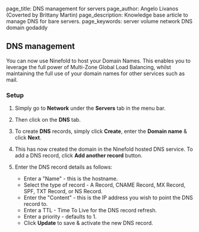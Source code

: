 page_title:       DNS management for servers
page_author:      Angelo Livanos (Coverted by Brittany Martin)
page_description: Knowledge base article to manage DNS for bare servers. page_keywords:    server volume network DNS domain godaddy 

## DNS management 

You can now use Ninefold to host your Domain Names. This enables you to leverage the full power of Multi-Zone Global Load Balancing, whilst maintaining the full use of your domain names for other services such as mail.

### Setup

1. Simply go to __Network__ under the __Servers__ tab in the menu bar.

2. Then click on the __DNS__ tab.

3. To create __DNS__ records, simply click __Create__, enter the __Domain name__ & click __Next__.

4. This has now created the domain in the Ninefold hosted DNS service. To add a DNS record, click __Add another record__ button.

5. Enter the DNS record details as follows:

	* Enter a "Name" - this is the hostname.
	* Select the type of record - A Record, CNAME Record, MX Record, SPF, TXT Record, or NS Record.
	* Enter the "Content" - this is the IP address you wish to point the DNS record to.
	* Enter a TTL - Time To Live for the DNS record refresh.
	* Enter a priority - defaults to 1.
	* Click __Update__ to save & activate the new DNS record.
